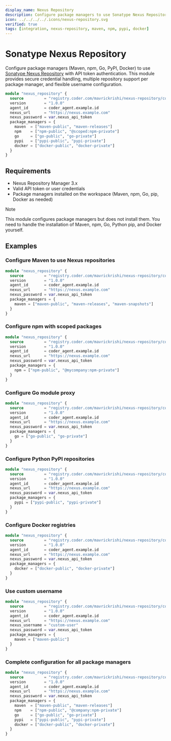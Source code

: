 ```yaml
---
display_name: Nexus Repository
description: Configure package managers to use Sonatype Nexus Repository for Maven, npm, PyPI, and Docker registries.
icon: ../../../../.icons/nexus-repository.svg
verified: true
tags: [integration, nexus-repository, maven, npm, pypi, docker]
---
```


# Sonatype Nexus Repository

Configure package managers (Maven, npm, Go, PyPI, Docker) to use [Sonatype Nexus Repository](https://help.sonatype.com/en/sonatype-nexus-repository.html) with API token authentication. This module provides secure credential handling, multiple repository support per package manager, and flexible username configuration.

```tf
module "nexus_repository" {
  source         = "registry.coder.com/mavrickrishi/nexus-repository/coder"
  version        = "1.0.0"
  agent_id       = coder_agent.example.id
  nexus_url      = "https://nexus.example.com"
  nexus_password = var.nexus_api_token
  package_managers = {
    maven  = ["maven-public", "maven-releases"]
    npm    = ["npm-public", "@scoped:npm-private"]
    go     = ["go-public", "go-private"]
    pypi   = ["pypi-public", "pypi-private"]
    docker = ["docker-public", "docker-private"]
  }
}
```

## Requirements

- Nexus Repository Manager 3.x
- Valid API token or user credentials
- Package managers installed on the workspace (Maven, npm, Go, pip, Docker as needed)

> [!NOTE]
> This module configures package managers but does not install them. You need to handle the installation of Maven, npm, Go, Python pip, and Docker yourself.

## Examples

### Configure Maven to use Nexus repositories

```tf
module "nexus_repository" {
  source         = "registry.coder.com/mavrickrishi/nexus-repository/coder"
  version        = "1.0.0"
  agent_id       = coder_agent.example.id
  nexus_url      = "https://nexus.example.com"
  nexus_password = var.nexus_api_token
  package_managers = {
    maven = ["maven-public", "maven-releases", "maven-snapshots"]
  }
}
```

### Configure npm with scoped packages

```tf
module "nexus_repository" {
  source         = "registry.coder.com/mavrickrishi/nexus-repository/coder"
  version        = "1.0.0"
  agent_id       = coder_agent.example.id
  nexus_url      = "https://nexus.example.com"
  nexus_password = var.nexus_api_token
  package_managers = {
    npm = ["npm-public", "@mycompany:npm-private"]
  }
}
```

### Configure Go module proxy

```tf
module "nexus_repository" {
  source         = "registry.coder.com/mavrickrishi/nexus-repository/coder"
  version        = "1.0.0"
  agent_id       = coder_agent.example.id
  nexus_url      = "https://nexus.example.com"
  nexus_password = var.nexus_api_token
  package_managers = {
    go = ["go-public", "go-private"]
  }
}
```

### Configure Python PyPI repositories

```tf
module "nexus_repository" {
  source         = "registry.coder.com/mavrickrishi/nexus-repository/coder"
  version        = "1.0.0"
  agent_id       = coder_agent.example.id
  nexus_url      = "https://nexus.example.com"
  nexus_password = var.nexus_api_token
  package_managers = {
    pypi = ["pypi-public", "pypi-private"]
  }
}
```

### Configure Docker registries

```tf
module "nexus_repository" {
  source         = "registry.coder.com/mavrickrishi/nexus-repository/coder"
  version        = "1.0.0"
  agent_id       = coder_agent.example.id
  nexus_url      = "https://nexus.example.com"
  nexus_password = var.nexus_api_token
  package_managers = {
    docker = ["docker-public", "docker-private"]
  }
}
```

### Use custom username

```tf
module "nexus_repository" {
  source         = "registry.coder.com/mavrickrishi/nexus-repository/coder"
  version        = "1.0.0"
  agent_id       = coder_agent.example.id
  nexus_url      = "https://nexus.example.com"
  nexus_username = "custom-user"
  nexus_password = var.nexus_api_token
  package_managers = {
    maven = ["maven-public"]
  }
}
```

### Complete configuration for all package managers

```tf
module "nexus_repository" {
  source         = "registry.coder.com/mavrickrishi/nexus-repository/coder"
  version        = "1.0.0"
  agent_id       = coder_agent.example.id
  nexus_url      = "https://nexus.example.com"
  nexus_password = var.nexus_api_token
  package_managers = {
    maven  = ["maven-public", "maven-releases"]
    npm    = ["npm-public", "@company:npm-private"]
    go     = ["go-public", "go-private"]
    pypi   = ["pypi-public", "pypi-private"]
    docker = ["docker-public", "docker-private"]
  }
}
```
